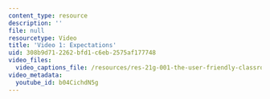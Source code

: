 ```yaml
---
content_type: resource
description: ''
file: null
resourcetype: Video
title: 'Video 1: Expectations'
uid: 308b9d71-2262-bfd1-c6eb-2575af177748
video_files:
  video_captions_file: /resources/res-21g-001-the-user-friendly-classroom-fall-2020/videos/video-1-expectations/b04CichdN5g.vtt
video_metadata:
  youtube_id: b04CichdN5g
---
```

